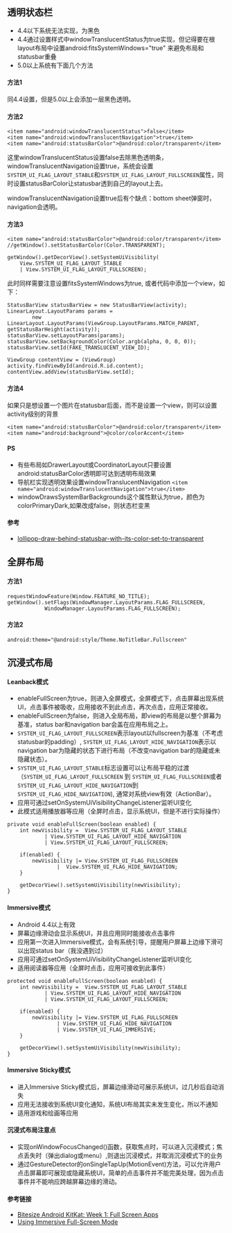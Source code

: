## 透明状态栏
* 4.4以下系统无法实现，为黑色
* 4.4通过设置样式中windowTranslucentStatus为true实现，但记得要在根layout布局中设置android:fitsSystemWindows="true" 来避免布局和statusbar重叠
* 5.0以上系统有下面几个方法

#### 方法1
同4.4设置，但是5.0以上会添加一层黑色透明。

#### 方法2

	<item name="android:windowTranslucentStatus">false</item>
	<item name="android:windowTranslucentNavigation">true</item>
	<item name="android:statusBarColor">@android:color/transparent</item>
 
这里windowTranslucentStatus设置false去除黑色透明条，windowTranslucentNavigation设置true，系统会设置`SYSTEM_UI_FLAG_LAYOUT_STABLE`和`SYSTEM_UI_FLAG_LAYOUT_FULLSCREEN`属性，同时设置statusBarColor让statusbar透到自己的layout上去。

windowTranslucentNavigation设置true后有个缺点：bottom sheet弹窗时，navigation会透明。
#### 方法3

	<item name="android:statusBarColor">@android:color/transparent</item>
	//getWindow().setStatusBarColor(Color.TRANSPARENT);
	
	getWindow().getDecorView().setSystemUiVisibility(
	    View.SYSTEM_UI_FLAG_LAYOUT_STABLE
	    | View.SYSTEM_UI_FLAG_LAYOUT_FULLSCREEN);  
		    
此时同样需要注意设置fitsSystemWindows为true, 或者代码中添加一个view，如下：
	
    StatusBarView statusBarView = new StatusBarView(activity);
    LinearLayout.LayoutParams params =
            new LinearLayout.LayoutParams(ViewGroup.LayoutParams.MATCH_PARENT, getStatusBarHeight(activity));
    statusBarView.setLayoutParams(params);
    statusBarView.setBackgroundColor(Color.argb(alpha, 0, 0, 0));
    statusBarView.setId(FAKE_TRANSLUCENT_VIEW_ID);
    
    ViewGroup contentView = (ViewGroup) activity.findViewById(android.R.id.content);
    contentView.addView(statusBarView.setId);

#### 方法4
如果只是想设置一个图片在statusbar后面，而不是设置一个view，则可以设置activity级别的背景
        
    <item name="android:statusBarColor">@android:color/transparent</item>
    <item name="android:background">@color/colorAccent</item>

#### PS
* 有些布局如DrawerLayout或CoordinatorLayout只要设置android:statusBarColor透明即可达到透明布局效果
* 导航栏实现透明效果设置windowTranslucentNavigation
`<item name="android:windowTranslucentNavigation">true</item>`
* windowDrawsSystemBarBackgrounds这个属性默认为true，颜色为colorPrimaryDark,如果改成false，则状态栏变黑

#### 参考
* [lollipop-draw-behind-statusbar-with-its-color-set-to-transparent](http://stackoverflow.com/questions/27856603/lollipop-draw-behind-statusbar-with-its-color-set-to-transparent)

## 全屏布局
#### 方法1
    requestWindowFeature(Window.FEATURE_NO_TITLE);
    getWindow().setFlags(WindowManager.LayoutParams.FLAG_FULLSCREEN,
                WindowManager.LayoutParams.FLAG_FULLSCREEN);
#### 方法2
	android:theme="@android:style/Theme.NoTitleBar.Fullscreen"
	
## 沉浸式布局
#### Leanback模式
* enableFullScreen为true，则进入全屏模式，全屏模式下，点击屏幕出现系统UI，点击事件被吸收，应用接收不到此点击，再次点击，应用正常接收。
* enableFullScreen为false，则进入全局布局，即view的布局是以整个屏幕为基准，status bar和navigation bar会盖在应用布局之上。
* `SYSTEM_UI_FLAG_LAYOUT_FULLSCREEN`表示layout以fullscreen为基准（不考虑statusbar的padding）, `SYSTEM_UI_FLAG_LAYOUT_HIDE_NAVIGATION`表示以navigation bar为隐藏的状态下进行布局（不改变navigation bar的隐藏或未隐藏状态）。
* `SYSTEM_UI_FLAG_LAYOUT_STABLE`标志设置可以让布局平稳的过渡（`SYSTEM_UI_FLAG_LAYOUT_FULLSCREEN` 到 `SYSTEM_UI_FLAG_FULLSCREEN`或者`SYSTEM_UI_FLAG_LAYOUT_HIDE_NAVIGATION`到`SYSTEM_UI_FLAG_HIDE_NAVIGATION`), 通常对系统view有效（ActionBar）。
* 应用可通过setOnSystemUiVisibilityChangeListener监听UI变化
* 此模式适用播放器等应用（全屏时点击，显示系统UI，但是不进行实际操作）

```
private void enableFullScreen(boolean enabled) {
    int newVisibility =  View.SYSTEM_UI_FLAG_LAYOUT_STABLE
            | View.SYSTEM_UI_FLAG_LAYOUT_HIDE_NAVIGATION
            | View.SYSTEM_UI_FLAG_LAYOUT_FULLSCREEN;

    if(enabled) {
        newVisibility |= View.SYSTEM_UI_FLAG_FULLSCREEN
                |  View.SYSTEM_UI_FLAG_HIDE_NAVIGATION;
    }

    getDecorView().setSystemUiVisibility(newVisibility);
}
```
#### Immersive模式
* Android 4.4以上有效
* 屏幕边缘滑动会显示系统UI，并且应用同时能接收点击事件
* 应用第一次进入Immersive模式，会有系统引导，提醒用户屏幕上边缘下滑可以出现status bar（我没遇到过）
* 应用可通过setOnSystemUiVisibilityChangeListener监听UI变化
* 适用阅读器等应用（全屏时点击，应用可接收到此事件）

```
protected void enableFullScreen(boolean enabled) {
    int newVisibility =  View.SYSTEM_UI_FLAG_LAYOUT_STABLE
            | View.SYSTEM_UI_FLAG_LAYOUT_HIDE_NAVIGATION
            | View.SYSTEM_UI_FLAG_LAYOUT_FULLSCREEN;

    if(enabled) {
        newVisibility |= View.SYSTEM_UI_FLAG_FULLSCREEN
                | View.SYSTEM_UI_FLAG_HIDE_NAVIGATION
                | View.SYSTEM_UI_FLAG_IMMERSIVE;
    }

    getDecorView().setSystemUiVisibility(newVisibility);
}
```   

#### Immersive Sticky模式
* 进入Immersive Sticky模式后，屏幕边缘滑动可展示系统UI，过几秒后自动消失
* 应用无法接收到系统UI变化通知，系统UI布局其实未发生变化，所以不通知
* 适用游戏和绘画等应用

#### 沉浸式布局注意点
* 实现onWindowFocusChanged()函数，获取焦点时，可以进入沉浸模式；焦点丢失时（弹出dialog或menu）,则退出沉浸模式，并取消沉浸模式下的业务
* 通过GestureDetector的onSingleTapUp(MotionEvent)方法，可以允许用户点击屏幕即可展现或隐藏系统UI，简单的点击事件并不能完美处理，因为点击事件并不能响应跨越屏幕边缘的滑动。

#### 参考链接
* [Bitesize Android KitKat: Week 1: Full Screen Apps](https://www.shinobicontrols.com/blog/bitesize-android-kitkat-week-1-full-screen-apps)
* [Using Immersive Full-Screen Mode](https://developer.android.com/training/system-ui/immersive.html)
